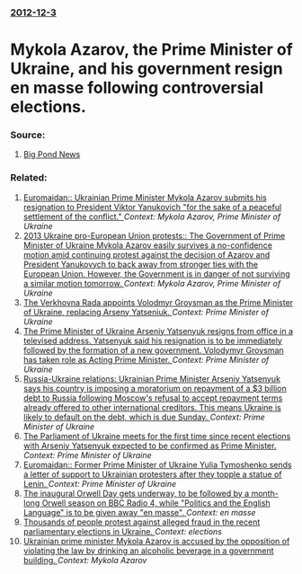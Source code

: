 ### [2012-12-3](/news/2012/12/3/index.md)

# Mykola Azarov, the Prime Minister of Ukraine, and his government resign en masse following controversial elections. 




### Source:

1. [Big Pond News](http://bigpondnews.com/articles/World/2012/12/04/Ukraines_government_PM_resign_en_masse_822832.html)

### Related:

1. [Euromaidan:: Ukrainian Prime Minister Mykola Azarov submits his resignation to President Viktor Yanukovich "for the sake of a peaceful settlement of the conflict." ](/news/2014/01/28/euromaidan-ukrainian-prime-minister-mykola-azarov-submits-his-resignation-to-president-viktor-yanukovich-for-the-sake-of-a-peaceful-settl.md) _Context: Mykola Azarov, Prime Minister of Ukraine_
2. [2013 Ukraine pro-European Union protests:: The Government of Prime Minister of Ukraine Mykola Azarov easily survives a no-confidence motion amid continuing protest against the decision of Azarov and President Yanukovych to back away from stronger ties with the European Union. However, the Government is in danger of not surviving a similar motion tomorrow. ](/news/2013/12/3/2013-ukraine-pro-european-union-protests-the-government-of-prime-minister-of-ukraine-mykola-azarov-easily-survives-a-no-confidence-motion.md) _Context: Mykola Azarov, Prime Minister of Ukraine_
3. [The Verkhovna Rada appoints Volodmyr Groysman as the Prime Minister of Ukraine, replacing Arseny Yatseniuk. ](/news/2016/04/14/the-verkhovna-rada-appoints-volodmyr-groysman-as-the-prime-minister-of-ukraine-replacing-arseny-yatseniuk.md) _Context: Prime Minister of Ukraine_
4. [The Prime Minister of Ukraine Arseniy Yatsenyuk resigns from office in a televised address. Yatsenyuk said his resignation is to be immediately followed by the formation of a new government. Volodymyr Groysman has taken role as Acting Prime Minister. ](/news/2016/04/10/the-prime-minister-of-ukraine-arseniy-yatsenyuk-resigns-from-office-in-a-televised-address-yatsenyuk-said-his-resignation-is-to-be-immediat.md) _Context: Prime Minister of Ukraine_
5. [Russia-Ukraine relations: Ukrainian Prime Minister Arseniy Yatsenyuk says his country is imposing a moratorium on repayment of a $3 billion debt to Russia following Moscow's refusal to accept repayment terms already offered to other international creditors. This means Ukraine is likely to default on the debt, which is due Sunday. ](/news/2015/12/18/russia-ukraine-relations-ukrainian-prime-minister-arseniy-yatsenyuk-says-his-country-is-imposing-a-moratorium-on-repayment-of-a-3-billio.md) _Context: Prime Minister of Ukraine_
6. [The Parliament of Ukraine meets for the first time since recent elections with Arseniy Yatsenyuk expected to be confirmed as Prime Minister. ](/news/2014/11/27/the-parliament-of-ukraine-meets-for-the-first-time-since-recent-elections-with-arseniy-yatsenyuk-expected-to-be-confirmed-as-prime-minister.md) _Context: Prime Minister of Ukraine_
7. [Euromaidan:: Former Prime Minister of Ukraine Yulia Tymoshenko sends a letter of support to Ukrainian protesters after they topple a statue of Lenin. ](/news/2013/12/9/euromaidan-former-prime-minister-of-ukraine-yulia-tymoshenko-sends-a-letter-of-support-to-ukrainian-protesters-after-they-topple-a-statue.md) _Context: Prime Minister of Ukraine_
8. [The inaugural Orwell Day gets underway, to be followed by a month-long Orwell season on BBC Radio 4, while "Politics and the English Language" is to be given away "en masse". ](/news/2013/01/21/the-inaugural-orwell-day-gets-underway-to-be-followed-by-a-month-long-orwell-season-on-bbc-radio-4-while-politics-and-the-english-languag.md) _Context: en masse_
9. [Thousands of people protest against alleged fraud in the recent parliamentary elections in Ukraine. ](/news/2012/11/5/thousands-of-people-protest-against-alleged-fraud-in-the-recent-parliamentary-elections-in-ukraine.md) _Context: elections_
10. [Ukrainian prime minister Mykola Azarov is accused by the opposition of violating the law by drinking an alcoholic beverage in a government building. ](/news/2012/06/15/ukrainian-prime-minister-mykola-azarov-is-accused-by-the-opposition-of-violating-the-law-by-drinking-an-alcoholic-beverage-in-a-government-b.md) _Context: Mykola Azarov_
